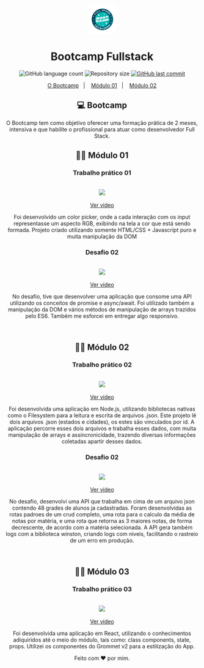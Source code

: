 <div align="center">
<p align="center">
  <img alt="Frontend" src=".github/FullStack.png" width="15%">
</p>

<h1 align="center">
  Bootcamp Fullstack 
</h1>

<p align="center">
  <img alt="GitHub language count" src="https://img.shields.io/github/languages/count/arthur-meireles/bootcamp_fullstack">

  <img alt="Repository size" src="https://img.shields.io/github/repo-size/arthur-meireles/bootcamp_fullstack">
  
  <a href="https://github.com/arthur-meireles/bootcamp_fullstack/commits/master">
    <img alt="GitHub last commit" src="https://img.shields.io/github/last-commit/arthur-meireles/bootcamp_fullstack">
  </a>
</p>

<p align="center">
  <a href="#-bootcamp">O Bootcamp</a>&nbsp;&nbsp;&nbsp;|&nbsp;&nbsp;&nbsp;
  <a href="#-módulo-01">Módulo 01</a>&nbsp;&nbsp;&nbsp;|&nbsp;&nbsp;&nbsp;
  <a href="#-módulo-02">Módulo 02</a>
</p>


## 💻 Bootcamp

O Bootcamp tem como objetivo oferecer uma formação prática de 2 meses, intensiva e que habilite o profissional para atuar como desenvolvedor Full Stack.


## 👨‍💻 Módulo 01
<h3>Trabalho prático 01</h3>
<br>

<img src="https://play.vidyard.com/fMbEakjWrvyLGU2dNAErCV.jpg"/>

<a href="https://share.vidyard.com/watch/fMbEakjWrvyLGU2dNAErCV?" target="_blank">Ver vídeo</a>

<p>Foi desenvolvido um color picker, onde a cada interação com os input representasse um aspecto RGB, exibindo na tela a cor que está sendo formada. Projeto criado utilizando somente HTML/CSS + Javascript puro e muita manipulação da DOM</p>

<h3>Desafio 02</h3>
<br>
<img src="https://play.vidyard.com/iVPVyCfgQVFsEeoxoNvCCn.jpg"/>

<a href="https://share.vidyard.com/watch/iVPVyCfgQVFsEeoxoNvCCn?" target="_blank">Ver vídeo</a>

<p>No desafio, tive que desenvolver uma aplicação que consome uma API utilizando os conceitos de promise e async/await. Foi utilizado também a manipulação da DOM e vários métodos de manipulação de arrays trazidos pelo ES6. Também me esforcei em entregar algo responsivo.</p>

<br>

## 👨‍💻 Módulo 02
<h3>Trabalho prático 02</h3>
<br>

<img src="https://play.vidyard.com/dc7CA58mTxAivdrdY1MfDe.jpg"/>

<a href="https://share.vidyard.com/watch/dc7CA58mTxAivdrdY1MfDe?" target="_blank">Ver vídeo</a>

<p>Foi desenvolvida uma aplicação em Node.js, utilizando bibliotecas nativas como o Filesystem para a leitura e escrita de arquivos .json. 
Este projeto lê dois arquivos .json (estados e cidades), os estes são vinculados por id. A aplicação percorre esses dois arquivos e trabalha esses dados, com muita manipulação de arrays e assincronicidade, trazendo diversas informações coletadas apartir desses dados.</p>

 
<h3>Desafio 02</h3>
<br>
<img src="https://play.vidyard.com/bZiFNfCYNmqzPtZ2kUDwi8.jpg"/>

<a href="https://share.vidyard.com/watch/bZiFNfCYNmqzPtZ2kUDwi8?" target="_blank">Ver vídeo</a>

<p>No desafio, desenvolvi uma API que trabalha em cima de um arquivo json contendo 48 grades de alunos ja cadastradas. Foram desenvolvidas as rotas padroes de um crud completo, uma rota para o calculo da média de notas por matéria, e uma rota que retorna as 3 maiores notas, de forma decrescente, de acordo com a matéria selecionada. A API gera também logs com a biblioteca winston, criando logs com niveis, facilitando o rastreio de um erro em produção.</p>

<br>

## 👨‍💻 Módulo 03
<h3>Trabalho prático 03</h3>
<br>

<img src="https://play.vidyard.com/BanvxTdMyBzbz878hmpNmR.jpg"/>

<a href="https://share.vidyard.com/watch/BanvxTdMyBzbz878hmpNmR?" target="_blank">Ver vídeo</a>

<p>Foi desenvolvida uma aplicação em React, utilizando o conhecimentos adiquiridos até o meio do módulo, tais como: class components, state, props. Utilizei os componentes do Grommet v2 para a estilização do App.</p>



Feito com ♥ por mim. 
</div>
